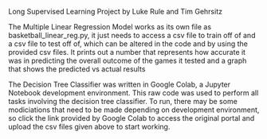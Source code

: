 Long Supervised Learning Project by Luke Rule and Tim Gehrsitz

The Multiple Linear Regression Model works as its own file as basketball_linear_reg.py, it just needs to access a csv file to train off of and a csv file to test off of, which can be altered in the code
and by using the provided csv files. It prints out a number that represents how accurate it was in predicting the overall outcome of the games it tested and a graph that
shows the predicted vs actual results

The Decision Tree Classifier was written in Google Colab, a Jupyter Notebook development environment. This raw code was used to perform all tasks involving the decision tree classifier. To run, there may be some modiciations that need to be made depending on development environment, so click the link provided by Google Colab to access the original portal and upload the csv files given above to start working.
